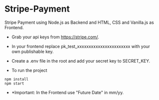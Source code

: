 # Stripe-Payment
Stripe Payment using Node.js as Backend and HTML, CSS and Vanilla.js as Frontend.

- Grab your api keys from https://stripe.com/.
- In your frontend replace pk_test_xxxxxxxxxxxxxxxxxxxxxxx with your own publishable key.
- Create a .env file in the root and add your secret key to SECRET_KEY.

- To run the project
```
npm install
npm start
```

- *Important: In the Frontend use "Future Date" in mm/yy.
